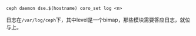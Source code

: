 ```
ceph daemon dse.$(hostname) coro_set log <n>
```
日志在`/var/log/ceph`下，其中level是一个bimap，那些模块需要答应日志，就位与上。
